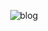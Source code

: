 <p align="center">
	<img src="[![image](https://user-images.githubusercontent.com/64726822/121776631-e4f39b00-cbc8-11eb-9cc7-e83c7bba455e.png)](https://zzangwoolog.tistory.com/)" alt="blog"/>
</p>
